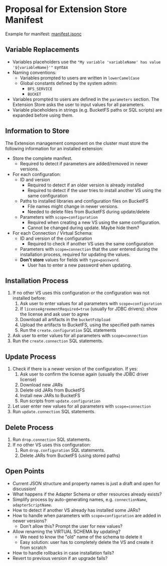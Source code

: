 # Proposal for Extension Store Manifest

Example for manifest: [manifest.jsonc](./manifest.jsonc)

## Variable Replacements

* Variables placeholders use the `"My variable 'variableName' has value '${variableName}'"` syntax
* Naming conventions:
  * Variables prompted to users are written in `lowerCamelCase`
  * Global constants defined by the system admin:
    * `BFS_SERVICE`
    * `BUCKET`
* Variables prompted to users are defined in the `parameters` section. The Extension Store asks the user to input values for all parameters.
* Variable placeholders in strings (e.g. BucketFS paths or SQL scripts) are expanded before using them.

## Information to Store

The Extension management component on the cluster must store the following information for an installed extension:

* Store the complete manifest.
    * Required to detect if parameters are added/removed in newer versions.
* For each configuration:
    * ID and version
        * Required to detect if an older version is already installed
        * Required to detect if the user tries to install another VS using the same configuration
    * Paths to installed libraries and configuration files on BucketFS
        * File names might change in newer versions.
        * Needed to delete files from BucketFS during update/delete
    * Parameters with `scope=configuration`
        * Required when creating a new VS using the same configuration.
        * Cannot be changed during update. Maybe hide them?
* For each Connection / Virtual Schema:
    * ID and version of the configuration
        * Required to check if another VS uses the same configuration
    * Parameters with `scope=connection` that the user entered during the installation process, required for updating the values.
    * **Don't store** values for fields with `type=password`.
        * User has to enter a new password when updating.

## Installation Process

1. If no other VS uses this configuration or the configuration was not installed before:
    1. Ask user to enter values for all parameters with `scope=configuration`
    1. If `licenseAgreementRequired=true` (usually for JDBC drivers): show the license and ask user to agree
    1. Download all artifacts in the `bucketFsUpload`
    1. Upload the artifacts to BucketFS, using the specified path names
    1. Run the `create.configuration` SQL statements
1. Ask user to enter values for all parameters with `scope=connection`
1. Run the `create.connection` SQL statements.

## Update Process

1. Check if there is a newer version of the configuration. If yes:
    1. Ask user to confirm the license again (usually the JDBC driver license)
    1. Download new JARs
    1. Delete old JARs from BucketFS
    1. Install new JARs to BucketFS
    1. Run scripts from `update.configuration`
1. Let user enter new values for all parameters with `scope=connection`
1. Run `update.connection` SQL statements.

## Delete Process

1. Run `drop.connection` SQL statements.
1. If no other VS uses this configuration:
    1. Run `drop.configuration` SQL statements.
    1. Delete JARs from BucketFS (using stored paths)

## Open Points

* Current JSON structure and property names is just a draft and open for discussion!
* What happens if the Adapter Schema or other resources already exists?
* Simplify process by auto-generating names, e.g. `connectionName`, `adapterScriptName`.
* How to detect if another VS already has installed some JARs?
* How to handle when parameters with `scope=configuration` are added in newer versions?
    * Don't allow this? Prompt the user for new values?
* Allow renaming the VIRTUAL SCHEMA by updating?
    * We need to know the "old" name of the schema to delete it
    * Easy solution: user has to completely delete the VS and create it from scratch
* How to handle rollbacks in case installation fails?
* Revert to previous version if an upgrade fails?
